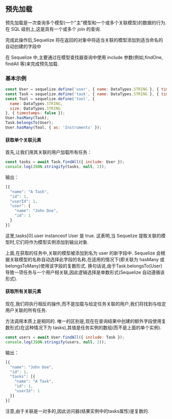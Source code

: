 ## 预先加载

预先加载是一次查询多个模型(一个"主"模型和一个或多个关联模型)的数据的行为. 在 SQL 级别上,这是具有一个或多个 join 的查询.

完成此操作后,Sequelize 将在返回的对象中将适当关联的模型添加到适当命名的自动创建的字段中

在 Sequelize 中,主要通过在模型查找器查询中使用 include 参数(例如,findOne, findAll 等)来完成预先加载.

### 基本示例

```javascript
const User = sequelize.define('user', { name: DataTypes.STRING }, { timestamps: false });
const Task = sequelize.define('task', { name: DataTypes.STRING }, { timestamps: false });
const Tool = sequelize.define('tool', {
  name: DataTypes.STRING,
  size: DataTypes.STRING
}, { timestamps: false });
User.hasMany(Task);
Task.belongsTo(User);
User.hasMany(Tool, { as: 'Instruments' });
```

#### 获取单个关联元素

首先,让我们用其关联的用户加载所有任务：

```javascript
const tasks = await Task.findAll({ include: User });
console.log(JSON.stringify(tasks, null, 2));
```

输出：

```javascript
[{
  "name": "A Task",
  "id": 1,
  "userId": 1,
  "user": {
    "name": "John Doe",
    "id": 1
  }
}]
```

这里,tasks[0].user instanceof User 是 true. 这表明,当 Sequelize 提取关联的模型时,它们将作为模型实例添加到输出对象.

上面,在获取的任务中,关联的模型被添加到名为 user 的新字段中. Sequelize 会根据关联模型的名称自动选择此字段的名称,在适用的情况下(即关联为 hasMany 或 belongsToMany)使用该字段的复数形式. 换句话说,由于Task.belongsTo(User)导致一项任务与一个用户相关联,因此逻辑选择是单数形式(Sequelize 自动遵循该形式).

#### 获取所有关联元素

现在,我们将执行相反的操作,而不是加载与给定任务关联的用户,我们将找到与给定用户关联的所有任务.

方法调用本质上是相同的. 唯一的区别是,现在在查询结果中创建的额外字段使用复数形式(在这种情况下为 tasks),其值是任务实例的数组(而不是上面的单个实例).

```javascript
const users = await User.findAll({ include: Task });
console.log(JSON.stringify(users, null, 2));
```

输出：

```javascript
[{
  "name": "John Doe",
  "id": 1,
  "tasks": [{
    "name": "A Task",
    "id": 1,
    "userId": 1
  }]
}]
```
注意,由于关联是一对多的,因此访问器(结果实例中的tasks属性)是复数的.


